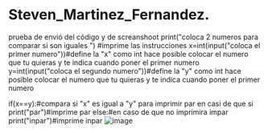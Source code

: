 # Steven_Martinez_Fernandez.
prueba de envió del código y de screanshoot
print("coloca 2 numeros para comparar si son iguales ") #imprime las instrucciones
x=int(input("coloca el primer numero"))#define la "x" como int hace posible colocar el numero que tu quieras y te indica cuando poner el primer numero
y=int(input("coloca el segundo numero"))#define la "y" como int hace posible colocar el numero que tu quieras y te indica cuando poner el primer numero

if(x==y):#compara si "x" es igual a "y" para imprimir par en casi de que si
    print("par")#imprime par
else:#en caso de que no imprimira impar
    print("inpar")#imprime inpar
    ![image](https://github.com/user-attachments/assets/2e6979ce-3fcc-4de1-a936-c19bc7da8e13)
